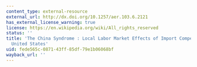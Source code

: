 ```yaml
---
content_type: external-resource
external_url: http://dx.doi.org/10.1257/aer.103.6.2121
has_external_license_warning: true
license: https://en.wikipedia.org/wiki/All_rights_reserved
status: ''
title: 'The China Syndrome : Local Labor Market Effects of Import Competition in the
  United States'
uid: fede565c-0871-43ff-85df-79e1b06068bf
wayback_url: ''
---
```

